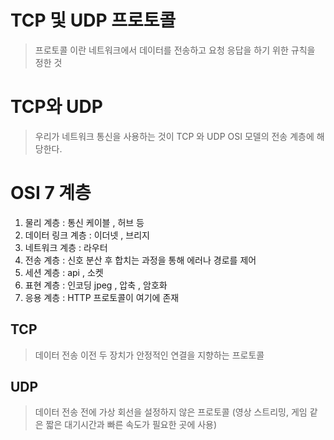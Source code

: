 # TCP 및 UDP 프로토콜
> 프로토콜 이란 네트워크에서 데이터를 전송하고 요청 응답을 하기 위한 규칙을 정한 것

# TCP와 UDP
> 우리가 네트워크 통신을 사용하는 것이 TCP 와 UDP
> OSI 모델의 전송 계층에 해당한다.

# OSI 7 계층
1. 물리 계층 : 통신 케이블 , 허브 등
2. 데이터 링크 계층 : 이더넷 , 브리지
3. 네트워크 계층 : 라우터
4. 전송 계층 : 신호 분산 후 합치는 과정을 통해 에러나 경로를 제어
5. 세션 계층 : api , 소켓
6. 표현 계층 : 인코딩 jpeg , 압축 , 암호화
7. 응용 계층 : HTTP 프로토콜이 여기에 존재

## TCP
> 데이터 전송 이전 두 장치가 안정적인 연결을 지향하는 프로토콜

## UDP
> 데이터 전송 전에 가상 회선을 설정하지 않은 프로토콜
(영상 스트리밍, 게임 같은 짧은 대기시간과 빠른 속도가 필요한 곳에 사용)
